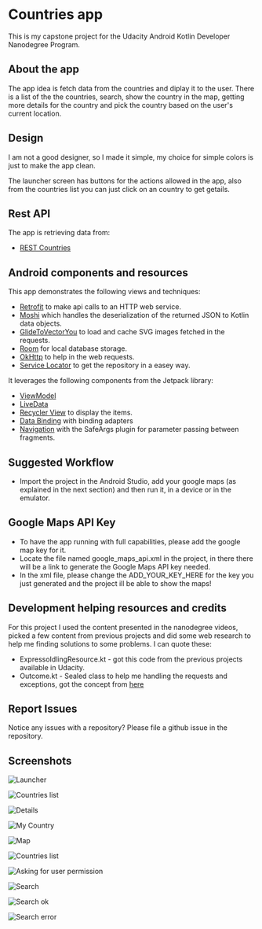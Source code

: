 # Countries app

This is my capstone project for the Udacity Android Kotlin Developer Nanodegree Program.

## About the app

The app idea is fetch data from the countries and diplay it to the user.
There is a list of the the countries, search, show the country in the map, 
getting more details for the country and pick the country based on the 
user's current location.

## Design

I am not a good designer, so I made it simple, my choice for simple colors is just
to make the app clean.

The launcher screen has buttons for the actions allowed in the app, also from the countries list you can just click
on an country to get getails.

## Rest API

The app is retrieving data from:

* [REST Countries](https://restcountries.eu)

## Android components and resources

This app demonstrates the following views and techniques:

* [Retrofit](https://square.github.io/retrofit/) to make api calls to an HTTP web service.
* [Moshi](https://github.com/square/moshi) which handles the deserialization of the returned JSON to Kotlin data objects. 
* [GlideToVectorYou](https://github.com/corouteam/GlideToVectorYou) to load and cache SVG images fetched in the requests.
* [Room](https://developer.android.com/training/data-storage/room) for local database storage.
* [OkHttp](https://square.github.io/okhttp/) to help in the web requests.
* [Service Locator](https://en.wikipedia.org/wiki/Service_locator_pattern) to get the repository in a easey way.
  
It leverages the following components from the Jetpack library:

* [ViewModel](https://developer.android.com/topic/libraries/architecture/viewmodel)
* [LiveData](https://developer.android.com/topic/libraries/architecture/livedata)
* [Recycler View](https://developer.android.com/jetpack/androidx/releases/recyclerview) to display the items.
* [Data Binding](https://developer.android.com/topic/libraries/data-binding/) with binding adapters
* [Navigation](https://developer.android.com/topic/libraries/architecture/navigation/) with the SafeArgs plugin for parameter passing between fragments.

## Suggested Workflow

* Import the project in the Android Studio, add your google maps (as explained in the next section) and then run it, in a device or in the emulator.

## Google Maps API Key

* To have the app running with full capabilities, please add the google map key for it.
* Locate the file named google_maps_api.xml in the project, in there there will be a link to generate the Google Maps API key needed.
* In the xml file, please change the ADD_YOUR_KEY_HERE for the key you just generated and the project ill be able to show the maps!


## Development helping resources and credits

For this project I used the content presented in the nanodegree videos, picked a few content from previous projects and did some web research to help me finding solutions to some problems. I can quote these:
* ExpressoIdlingResource.kt - got this code from the previous projects available in Udacity.
* Outcome.kt - Sealed class to help me handling the requests and exceptions, got the concept from [here](https://phauer.com/2019/sealed-classes-exceptions-kotlin/)

## Report Issues
Notice any issues with a repository? Please file a github issue in the repository.

## Screenshots

![Launcher](screenshots/launcher.jpg)

![Countries list](screenshots/countries_list.jpg)

![Details](screenshots/details.jpg)

![My Country](screenshots/mycountry.jpg)

![Map](screenshots/map.jpg)

![Countries list](screenshots/countries_list.jpg)

![Asking for user permission](screenshots/permission.jpg)

![Search](screenshots/search.jpg)

![Search ok](screenshots/search_ok.jpg)

![Search error](screenshots/search_error.jpg)





